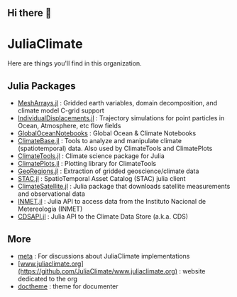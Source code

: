 ## Hi there 👋

<!--

**Here are some ideas to get you started:**

🙋‍♀️ A short introduction - what is your organization all about?
🌈 Contribution guidelines - how can the community get involved?
👩‍💻 Useful resources - where can the community find your docs? Is there anything else the community should know?
🍿 Fun facts - what does your team eat for breakfast?
🧙 Remember, you can do mighty things with the power of [Markdown](https://docs.github.com/github/writing-on-github/getting-started-with-writing-and-formatting-on-github/basic-writing-and-formatting-syntax)
-->


# JuliaClimate

Here are things you'll find in this organization.

## Julia Packages

- [MeshArrays.jl](https://github.com/JuliaClimate/MeshArrays.jl) : Gridded earth variables, domain decomposition, and climate model C-grid support
- [IndividualDisplacements.jl](https://github.com/JuliaClimate/IndividualDisplacements.jl) : Trajectory simulations for point particles in Ocean, Atmosphere, etc flow fields
- [GlobalOceanNotebooks](https://github.com/JuliaClimate/GlobalOceanNotebooks) : Global Ocean & Climate Notebooks
- [ClimateBase.jl](https://github.com/JuliaClimate/ClimateBase.jl) : Tools to analyze and manipulate climate (spatiotemporal) data. Also used by ClimateTools and ClimatePlots
- [ClimateTools.jl](https://github.com/JuliaClimate/ClimateTools.jl) : Climate science package for Julia
- [ClimatePlots.jl](https://github.com/JuliaClimate/ClimatePlots.jl) : Plotting library for ClimateTools
- [GeoRegions.jl](https://github.com/JuliaClimate/GeoRegions.jl) : Extraction of gridded geoscience/climate data
- [STAC.jl](https://github.com/JuliaClimate/STAC.jl) : SpatioTemporal Asset Catalog (STAC) julia client
- [ClimateSatellite.jl](https://github.com/JuliaClimate/ClimateSatellite.jl) : Julia package that downloads satellite measurements and observational data
- [INMET.jl](https://github.com/JuliaClimate/INMET.jl) : Julia API to access data from the Instituto Nacional de Metereologia (INMET)
- [CDSAPI.jl](https://github.com/JuliaClimate/CDSAPI.jl) : Julia API to the Climate Data Store (a.k.a. CDS)

## More

- [meta](https://github.com/JuliaClimate/meta) : For discussions about JuliaClimate implementations
- [www.juliaclimate.org](https://github.com/JuliaClimate/www.juliaclimate.org) : website dedicated to the org
- [doctheme](https://github.com/JuliaClimate/doctheme) : theme for documenter
